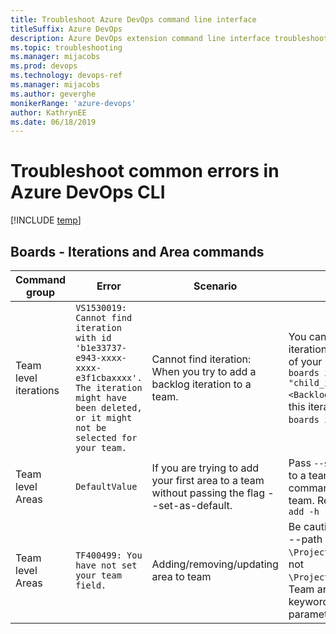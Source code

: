 ```yaml
---
title: Troubleshoot Azure DevOps command line interface
titleSuffix: Azure DevOps 
description: Azure DevOps extension command line interface troubleshooting 
ms.topic: troubleshooting 
ms.manager: mijacobs
ms.prod: devops 
ms.technology: devops-ref
ms.manager: mijacobs 
ms.author: geverghe
monikerRange: 'azure-devops'
author: KathrynEE
ms.date: 06/18/2019
---
```


# Troubleshoot common errors in Azure DevOps CLI

[!INCLUDE [temp](../_shared/version-vsts-only.md)] 

## Boards - Iterations and Area commands

| Command group        | Error                                                                                                                                                                | Scenario                                                                                                                                                                                               | Fix/Workaround                                                                                                                                                                                                                                                                                                                   |
|----------------------|----------------------------------------------------------------------------------------------------------------------------------------------------------------------|--------------------------------------------------------------------------------------------------------------------------------------------------------------------------------------------------------|----------------------------------------------------------------------------------------------------------------------------------------------------------------------------------------------------------------------------------------------------------------------------------------------------------------------------------|
| Team level iterations| `VS1530019: Cannot find iteration with id 'b1e33737-e943-xxxx-xxxx-e3f1cbaxxxx'. The iteration might have been deleted, or it might not be selected for your team.` | Cannot find iteration:  When you try to add a backlog iteration to a team. | You can only add child iterations of backlog iteration to your team. Create child iterations of your backlog iteration using command `az boards iteration project create --name "child_iteration_name" --path <BacklogIterationPath>`. Get the identifier of this iteration and add it to your team using `az boards iteration team add -h` command.|
| Team level Areas     | `DefaultValue`  | If you are trying to add your first area to a team without passing the flag --set-as-default. |Pass `--set-as-default` when adding an area to a team or use `az boards area team update` command to change the default area for the team. Refer help for `az boards area team add -h`|
| Team level Areas     | `TF400499: You have not set your team field.`| Adding/removing/updating area to team                      | Be cautious while working with team areas, --path parameter for team area must be `\ProjectName\RootAreaName\ChildArea1` and not `\ProjectName\Area\RootAreaName\ChildArea1`. Team area commands don't expect 'Area' keyword to be passed in the --path parameter. |